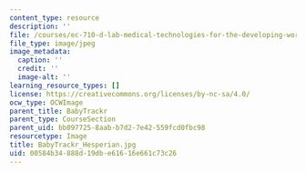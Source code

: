 ```yaml
---
content_type: resource
description: ''
file: /courses/ec-710-d-lab-medical-technologies-for-the-developing-world-spring-2010/00584b34888d19dbe61616e661c73c26_copy_of_BabyTrackr_Hesperian.jpg
file_type: image/jpeg
image_metadata:
  caption: ''
  credit: ''
  image-alt: ''
learning_resource_types: []
license: https://creativecommons.org/licenses/by-nc-sa/4.0/
ocw_type: OCWImage
parent_title: BabyTrackr
parent_type: CourseSection
parent_uid: bb097725-8aab-b7d2-7e42-559fcd0fbc98
resourcetype: Image
title: BabyTrackr_Hesperian.jpg
uid: 00584b34-888d-19db-e616-16e661c73c26
---
```

